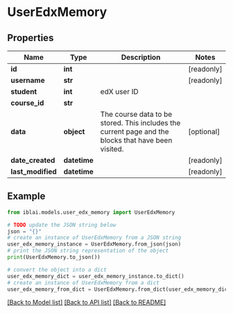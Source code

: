 # UserEdxMemory


## Properties

Name | Type | Description | Notes
------------ | ------------- | ------------- | -------------
**id** | **int** |  | [readonly] 
**username** | **str** |  | [readonly] 
**student** | **int** | edX user ID | 
**course_id** | **str** |  | 
**data** | **object** | The course data to be stored. This includes the current page and the blocks that have been visited. | [optional] 
**date_created** | **datetime** |  | [readonly] 
**last_modified** | **datetime** |  | [readonly] 

## Example

```python
from iblai.models.user_edx_memory import UserEdxMemory

# TODO update the JSON string below
json = "{}"
# create an instance of UserEdxMemory from a JSON string
user_edx_memory_instance = UserEdxMemory.from_json(json)
# print the JSON string representation of the object
print(UserEdxMemory.to_json())

# convert the object into a dict
user_edx_memory_dict = user_edx_memory_instance.to_dict()
# create an instance of UserEdxMemory from a dict
user_edx_memory_from_dict = UserEdxMemory.from_dict(user_edx_memory_dict)
```
[[Back to Model list]](../README.md#documentation-for-models) [[Back to API list]](../README.md#documentation-for-api-endpoints) [[Back to README]](../README.md)


